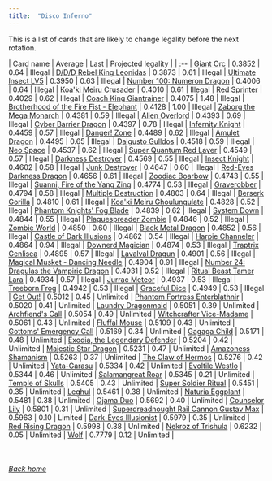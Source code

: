 ```yaml
---
title:  "Disco Inferno"
---
```


This is a list of cards that are likely to change legality before the next rotation.

| Card name | Average | Last | Projected legality |
| :-- |
[Giant Orc](https://db.ygoprodeck.com/card/?search=Giant%20Orc) | 0.3852 | 0.64 | Illegal |
[D/D/D Rebel King Leonidas](https://db.ygoprodeck.com/card/?search=D/D/D%20Rebel%20King%20Leonidas) | 0.3873 | 0.61 | Illegal |
[Ultimate Insect LV5](https://db.ygoprodeck.com/card/?search=Ultimate%20Insect%20LV5) | 0.3950 | 0.63 | Illegal |
[Number 100: Numeron Dragon](https://db.ygoprodeck.com/card/?search=Number%20100:%20Numeron%20Dragon) | 0.4006 | 0.64 | Illegal |
[Koa'ki Meiru Crusader](https://db.ygoprodeck.com/card/?search=Koa'ki%20Meiru%20Crusader) | 0.4010 | 0.61 | Illegal |
[Red Sprinter](https://db.ygoprodeck.com/card/?search=Red%20Sprinter) | 0.4029 | 0.62 | Illegal |
[Coach King Giantrainer](https://db.ygoprodeck.com/card/?search=Coach%20King%20Giantrainer) | 0.4075 | 1.48 | Illegal |
[Brotherhood of the Fire Fist - Elephant](https://db.ygoprodeck.com/card/?search=Brotherhood%20of%20the%20Fire%20Fist%20-%20Elephant) | 0.4128 | 1.00 | Illegal |
[Zaborg the Mega Monarch](https://db.ygoprodeck.com/card/?search=Zaborg%20the%20Mega%20Monarch) | 0.4381 | 0.59 | Illegal |
[Alien Overlord](https://db.ygoprodeck.com/card/?search=Alien%20Overlord) | 0.4393 | 0.69 | Illegal |
[Cyber Barrier Dragon](https://db.ygoprodeck.com/card/?search=Cyber%20Barrier%20Dragon) | 0.4397 | 0.78 | Illegal |
[Infernity Knight](https://db.ygoprodeck.com/card/?search=Infernity%20Knight) | 0.4459 | 0.57 | Illegal |
[Danger! Zone](https://db.ygoprodeck.com/card/?search=Danger!%20Zone) | 0.4489 | 0.62 | Illegal |
[Amulet Dragon](https://db.ygoprodeck.com/card/?search=Amulet%20Dragon) | 0.4495 | 0.65 | Illegal |
[Daigusto Gulldos](https://db.ygoprodeck.com/card/?search=Daigusto%20Gulldos) | 0.4518 | 0.59 | Illegal |
[Neo Space](https://db.ygoprodeck.com/card/?search=Neo%20Space) | 0.4537 | 0.62 | Illegal |
[Super Quantum Red Layer](https://db.ygoprodeck.com/card/?search=Super%20Quantum%20Red%20Layer) | 0.4549 | 0.57 | Illegal |
[Darkness Destroyer](https://db.ygoprodeck.com/card/?search=Darkness%20Destroyer) | 0.4569 | 0.55 | Illegal |
[Insect Knight](https://db.ygoprodeck.com/card/?search=Insect%20Knight) | 0.4602 | 0.58 | Illegal |
[Junk Destroyer](https://db.ygoprodeck.com/card/?search=Junk%20Destroyer) | 0.4647 | 0.60 | Illegal |
[Red-Eyes Darkness Dragon](https://db.ygoprodeck.com/card/?search=Red-Eyes%20Darkness%20Dragon) | 0.4656 | 0.61 | Illegal |
[Zoodiac Boarbow](https://db.ygoprodeck.com/card/?search=Zoodiac%20Boarbow) | 0.4743 | 0.55 | Illegal |
[Suanni, Fire of the Yang Zing](https://db.ygoprodeck.com/card/?search=Suanni,%20Fire%20of%20the%20Yang%20Zing) | 0.4774 | 0.53 | Illegal |
[Graverobber](https://db.ygoprodeck.com/card/?search=Graverobber) | 0.4794 | 0.58 | Illegal |
[Multiple Destruction](https://db.ygoprodeck.com/card/?search=Multiple%20Destruction) | 0.4803 | 0.64 | Illegal |
[Berserk Gorilla](https://db.ygoprodeck.com/card/?search=Berserk%20Gorilla) | 0.4810 | 0.61 | Illegal |
[Koa'ki Meiru Ghoulungulate](https://db.ygoprodeck.com/card/?search=Koa'ki%20Meiru%20Ghoulungulate) | 0.4828 | 0.52 | Illegal |
[Phantom Knights' Fog Blade](https://db.ygoprodeck.com/card/?search=Phantom%20Knights'%20Fog%20Blade) | 0.4839 | 0.62 | Illegal |
[System Down](https://db.ygoprodeck.com/card/?search=System%20Down) | 0.4844 | 0.55 | Illegal |
[Plaguespreader Zombie](https://db.ygoprodeck.com/card/?search=Plaguespreader%20Zombie) | 0.4846 | 0.52 | Illegal |
[Zombie World](https://db.ygoprodeck.com/card/?search=Zombie%20World) | 0.4850 | 0.60 | Illegal |
[Black Metal Dragon](https://db.ygoprodeck.com/card/?search=Black%20Metal%20Dragon) | 0.4852 | 0.56 | Illegal |
[Castle of Dark Illusions](https://db.ygoprodeck.com/card/?search=Castle%20of%20Dark%20Illusions) | 0.4862 | 0.54 | Illegal |
[Harpie Channeler](https://db.ygoprodeck.com/card/?search=Harpie%20Channeler) | 0.4864 | 0.94 | Illegal |
[Downerd Magician](https://db.ygoprodeck.com/card/?search=Downerd%20Magician) | 0.4874 | 0.53 | Illegal |
[Traptrix Genlisea](https://db.ygoprodeck.com/card/?search=Traptrix%20Genlisea) | 0.4895 | 0.57 | Illegal |
[Lavalval Dragun](https://db.ygoprodeck.com/card/?search=Lavalval%20Dragun) | 0.4901 | 0.56 | Illegal |
[Magical Musket - Dancing Needle](https://db.ygoprodeck.com/card/?search=Magical%20Musket%20-%20Dancing%20Needle) | 0.4904 | 0.91 | Illegal |
[Number 24: Dragulas the Vampiric Dragon](https://db.ygoprodeck.com/card/?search=Number%2024:%20Dragulas%20the%20Vampiric%20Dragon) | 0.4931 | 0.52 | Illegal |
[Ritual Beast Tamer Lara](https://db.ygoprodeck.com/card/?search=Ritual%20Beast%20Tamer%20Lara) | 0.4934 | 0.57 | Illegal |
[Jurrac Meteor](https://db.ygoprodeck.com/card/?search=Jurrac%20Meteor) | 0.4937 | 0.53 | Illegal |
[Treeborn Frog](https://db.ygoprodeck.com/card/?search=Treeborn%20Frog) | 0.4942 | 0.53 | Illegal |
[Graceful Dice](https://db.ygoprodeck.com/card/?search=Graceful%20Dice) | 0.4949 | 0.53 | Illegal |
[Get Out!](https://db.ygoprodeck.com/card/?search=Get%20Out!) | 0.5012 | 0.45 | Unlimited |
[Phantom Fortress Enterblathnir](https://db.ygoprodeck.com/card/?search=Phantom%20Fortress%20Enterblathnir) | 0.5020 | 0.41 | Unlimited |
[Laundry Dragonmaid](https://db.ygoprodeck.com/card/?search=Laundry%20Dragonmaid) | 0.5051 | 0.39 | Unlimited |
[Archfiend's Call](https://db.ygoprodeck.com/card/?search=Archfiend's%20Call) | 0.5054 | 0.49 | Unlimited |
[Witchcrafter Vice-Madame](https://db.ygoprodeck.com/card/?search=Witchcrafter%20Vice-Madame) | 0.5061 | 0.43 | Unlimited |
[Fluffal Mouse](https://db.ygoprodeck.com/card/?search=Fluffal%20Mouse) | 0.5109 | 0.43 | Unlimited |
[Gottoms' Emergency Call](https://db.ygoprodeck.com/card/?search=Gottoms'%20Emergency%20Call) | 0.5169 | 0.34 | Unlimited |
[Gagaga Child](https://db.ygoprodeck.com/card/?search=Gagaga%20Child) | 0.5171 | 0.48 | Unlimited |
[Exodia, the Legendary Defender](https://db.ygoprodeck.com/card/?search=Exodia,%20the%20Legendary%20Defender) | 0.5204 | 0.42 | Unlimited |
[Majestic Star Dragon](https://db.ygoprodeck.com/card/?search=Majestic%20Star%20Dragon) | 0.5231 | 0.47 | Unlimited |
[Amazoness Shamanism](https://db.ygoprodeck.com/card/?search=Amazoness%20Shamanism) | 0.5263 | 0.37 | Unlimited |
[The Claw of Hermos](https://db.ygoprodeck.com/card/?search=The%20Claw%20of%20Hermos) | 0.5276 | 0.42 | Unlimited |
[Yata-Garasu](https://db.ygoprodeck.com/card/?search=Yata-Garasu) | 0.5334 | 0.42 | Unlimited |
[Evoltile Westlo](https://db.ygoprodeck.com/card/?search=Evoltile%20Westlo) | 0.5344 | 0.46 | Unlimited |
[Salamangreat Roar](https://db.ygoprodeck.com/card/?search=Salamangreat%20Roar) | 0.5345 | 0.21 | Unlimited |
[Temple of Skulls](https://db.ygoprodeck.com/card/?search=Temple%20of%20Skulls) | 0.5405 | 0.43 | Unlimited |
[Super Soldier Ritual](https://db.ygoprodeck.com/card/?search=Super%20Soldier%20Ritual) | 0.5451 | 0.35 | Unlimited |
[Leghul](https://db.ygoprodeck.com/card/?search=Leghul) | 0.5461 | 0.38 | Unlimited |
[Naturia Eggplant](https://db.ygoprodeck.com/card/?search=Naturia%20Eggplant) | 0.5481 | 0.38 | Unlimited |
[Ojama Duo](https://db.ygoprodeck.com/card/?search=Ojama%20Duo) | 0.5692 | 0.40 | Unlimited |
[Counselor Lily](https://db.ygoprodeck.com/card/?search=Counselor%20Lily) | 0.5801 | 0.31 | Unlimited |
[Superdreadnought Rail Cannon Gustav Max](https://db.ygoprodeck.com/card/?search=Superdreadnought%20Rail%20Cannon%20Gustav%20Max) | 0.5963 | 0.10 | Limited |
[Dark-Eyes Illusionist](https://db.ygoprodeck.com/card/?search=Dark-Eyes%20Illusionist) | 0.5979 | 0.35 | Unlimited |
[Red Rising Dragon](https://db.ygoprodeck.com/card/?search=Red%20Rising%20Dragon) | 0.5998 | 0.38 | Unlimited |
[Nekroz of Trishula](https://db.ygoprodeck.com/card/?search=Nekroz%20of%20Trishula) | 0.6232 | 0.05 | Unlimited |
[Wolf](https://db.ygoprodeck.com/card/?search=Wolf) | 0.7779 | 0.12 | Unlimited |

<br>

###### [Back home](index)